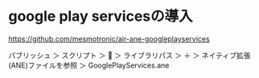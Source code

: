 # google play servicesの導入

https://github.com/mesmotronic/air-ane-googleplayservices

パブリッシュ ＞ スクリプト ＞ 🔧 ＞ ライブラリパス ＞ ＋ ＞ ネイティブ拡張(ANE)ファイルを参照 ＞ GooglePlayServices.ane